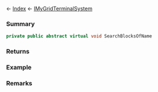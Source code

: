 ← [Index](Api-Index) ← [IMyGridTerminalSystem](Sandbox.ModAPI.Ingame.IMyGridTerminalSystem)

### Summary

```csharp
private public abstract virtual void SearchBlocksOfName
```

### Returns

### Example

### Remarks

